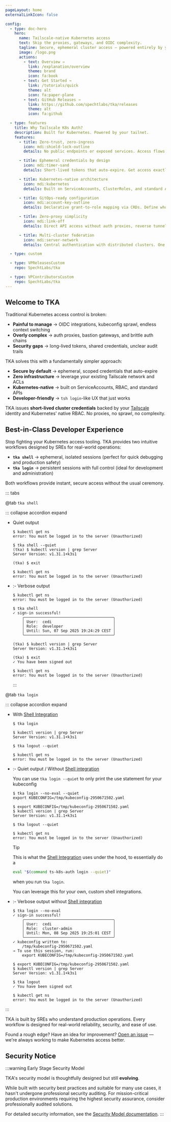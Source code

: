 ```yaml
---
pageLayout: home
externalLinkIcon: false

config:
  - type: doc-hero
    hero:
      name: Tailscale-native Kubernetes access
      text: Skip the proxies, gateways, and OIDC complexity.
      tagline: Secure, ephemeral cluster access — powered entirely by your Tailscale network and identity.
      image: /logo.png
      actions:
        - text: Overview →
          link: /explanation/overview
          theme: brand
          icon: fa:book
        - text: Get Started →
          link: /tutorials/quick
          theme: alt
          icon: fa:paper-plane
        - text: GitHub Releases →
          link: https://github.com/spechtlabs/tka/releases
          theme: alt
          icon: fa:github

  - type: features
    title: Why Tailscale K8s Auth?
    description: Built for Kubernetes. Powered by your tailnet.
    features:
      - title: Zero-trust, zero-ingress
        icon: mdi:shield-lock-outline
        details: No public endpoints or exposed services. Access flows through your private Tailscale network with device-level attestation and ACL enforcement.

      - title: Ephemeral credentials by design
        icon: mdi:timer-sand
        details: Short-lived tokens that auto-expire. Get access exactly when you need it, for exactly as long as you need it — and not a second longer.

      - title: Kubernetes-native architecture
        icon: mdi:kubernetes
        details: Built on ServiceAccounts, ClusterRoles, and standard APIs. No custom auth protocols or vendor lock-in — just native Kubernetes security.

      - title: GitOps-ready configuration
        icon: mdi:account-key-outline
        details: Declarative grant-to-role mapping via CRDs. Define who gets what access in code, review in pull requests, deploy via GitOps.

      - title: Zero-proxy simplicity
        icon: mdi:link-off
        details: Direct API access without auth proxies, reverse tunnels, or complex gateway chains. Your kubectl talks directly to the cluster.

      - title: Multi-cluster federation
        icon: mdi:server-network
        details: Central authentication with distributed clusters. One login service, many target clusters. Perfect for platform teams and enterprise deployments.

  - type: custom

  - type: VPReleasesCustom
    repo: SpechtLabs/tka

  - type: VPContributorsCustom
    repo: SpechtLabs/tka
---
```


## Welcome to TKA

Traditional Kubernetes access control is broken:

- **Painful to manage** → OIDC integrations, kubeconfig sprawl, endless context switching
- **Overly complex** → auth proxies, bastion gateways, and brittle auth chains
- **Security gaps** → long-lived tokens, shared credentials, unclear audit trails

TKA solves this with a fundamentally simpler approach:

- **Secure by default** → ephemeral, scoped credentials that auto-expire
- **Zero infrastructure** → leverage your existing Tailscale network and ACLs
- **Kubernetes-native** → built on ServiceAccounts, RBAC, and standard APIs
- **Developer-friendly** → `tsh login`-like UX that just works

TKA issues **short-lived cluster credentials** backed by your [Tailscale](https://tailscale.com) identity and Kubernetes' native RBAC. No proxies, no sprawl, no complexity.

## Best-in-Class Developer Experience

Stop fighting your Kubernetes access tooling. TKA provides two intuitive workflows designed by SREs for real-world operations:

- **`tka shell`** → ephemeral, isolated sessions (perfect for quick debugging and production safety)
- **`tka login`** → persistent sessions with full control (ideal for development and administration)

Both workflows provide instant, secure access without the usual ceremony.

::: tabs

@tab `tka shell`

  ::: collapse accordion expand

- Quiet output

  ```shell
  $ kubectl get ns
  error: You must be logged in to the server (Unauthorized)

  $ tka shell --quiet
  (tka) $ kubectl version | grep Server
  Server Version: v1.31.1+k3s1

  (tka) $ exit

  $ kubectl get ns
  error: You must be logged in to the server (Unauthorized)
  ```

- :- Verbose output

  ```shell
  $ kubectl get ns
  error: You must be logged in to the server (Unauthorized)

  $ tka shell
  ✓ sign-in successful!
      ╭───────────────────────────────────────╮
      │ User:  cedi                           │
      │ Role:  developer                      │
      │ Until: Sun, 07 Sep 2025 19:24:29 CEST │
      ╰───────────────────────────────────────╯

  (tka) $ kubectl version | grep Server
  Server Version: v1.31.1+k3s1

  (tka) $ exit
  ✓ You have been signed out

  $ kubectl get ns
  error: You must be logged in to the server (Unauthorized)
  ```

  :::

@tab `tka login`

  ::: collapse accordion expand

- With [Shell Integration](./how-to/shell-integration.md)

  ```shell
  $ tka login

  $ kubectl version | grep Server
  Server Version: v1.31.1+k3s1

  $ tka logout --quiet

  $ kubectl get ns
  error: You must be logged in to the server (Unauthorized)
  ```

- :- Quiet output / Without [Shell integration](./how-to/shell-integration.md)

  You can use `tka login --quiet` to only print the use statement for your kubeconfig

  ```shell
  $ tka login --no-eval --quiet
  export KUBECONFIG=/tmp/kubeconfig-2950671502.yaml

  $ export KUBECONFIG=/tmp/kubeconfig-2950671502.yaml
  $ kubectl version | grep Server
  Server Version: v1.31.1+k3s1

  $ tka logout --quiet

  $ kubectl get ns
  error: You must be logged in to the server (Unauthorized)
  ```

  > [!TIP]
  > This is what the [Shell Integration](./how-to/shell-integration.md) uses under the hood, to essentially do a
  >
  > ```bash
  > eval "$(command ts-k8s-auth login --quiet)"
  > ```
  >
  > when you run `tka login`.
  >
  > You can leverage this for your own, custom shell integrations.

- :- Verbose output without [Shell integration](./how-to/shell-integration.md)

  ```shell
  $ tka login --no-eval
  ✓ sign-in successful!
      ╭───────────────────────────────────────╮
      │ User:  cedi                           │
      │ Role:  cluster-admin                  │
      │ Until: Mon, 08 Sep 2025 19:25:01 CEST │
      ╰───────────────────────────────────────╯
  ✓ kubeconfig written to:
      /tmp/kubeconfig-2950671502.yaml
  → To use this session, run:
      export KUBECONFIG=/tmp/kubeconfig-2950671502.yaml

  $ export KUBECONFIG=/tmp/kubeconfig-2950671502.yaml
  $ kubectl version | grep Server
  Server Version: v1.31.1+k3s1

  $ tka logout
  ✓ You have been signed out

  $ kubectl get ns
  error: You must be logged in to the server (Unauthorized)
  ```

:::

TKA is built by SREs who understand production operations. Every workflow is designed for real-world reliability, security, and ease of use.

Found a rough edge? Have an idea for improvement? [Open an issue](https://github.com/spechtlabs/tka/issues/new/choose) — we're always working to make Kubernetes access better.

## Security Notice

:::warning Early Stage Security Model

TKA's security model is thoughtfully designed but still **evolving**.

While built with security best practices and suitable for many use cases, it hasn't undergone professional security auditing. For mission-critical production environments requiring the highest security assurance, consider professionally audited solutions.

For detailed security information, see the [Security Model documentation](explanation/security.md).
:::
